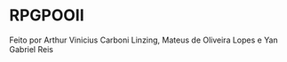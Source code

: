 # RPGPOOII

<p> Feito por Arthur Vinicius Carboni Linzing, Mateus de Oliveira Lopes e Yan Gabriel Reis </p>
